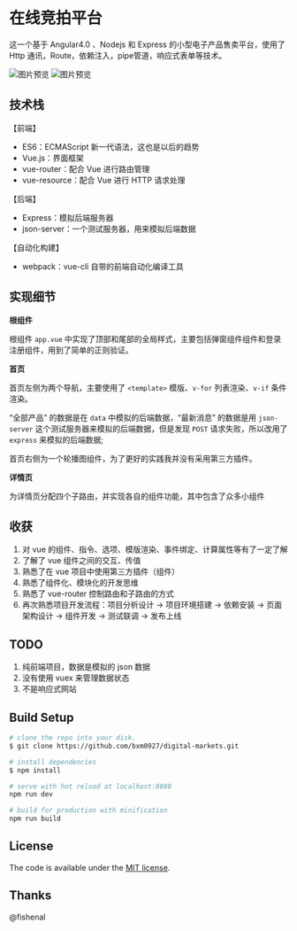 # 在线竞拍平台

这一个基于 Angular4.0 、Nodejs 和 Express 的小型电子产品售卖平台，使用了 Http 通讯，Route，依赖注入，pipe管道，响应式表单等技术。

![图片预览](http://ot4esom84.bkt.clouddn.com/17-9-2/65228445.jpg)
![图片预览](http://ot4esom84.bkt.clouddn.com/17-9-2/4114828.jpg)


## 技术栈

【前端】

- ES6：ECMAScript 新一代语法，这也是以后的趋势
- Vue.js：界面框架
- vue-router：配合 Vue 进行路由管理
- vue-resource：配合 Vue 进行 HTTP 请求处理

【后端】

- Express：模拟后端服务器
- json-server：一个测试服务器，用来模拟后端数据

【自动化构建】

- webpack：vue-cli 自带的前端自动化编译工具

## 实现细节

**根组件**

根组件 `app.vue` 中实现了顶部和尾部的全局样式，主要包括弹窗组件组件和登录注册组件，用到了简单的正则验证。

**首页**

首页左侧为两个导航，主要使用了 `<template>` 模版、`v-for` 列表渲染、`v-if` 条件渲染。

“全部产品” 的数据是在 `data` 中模拟的后端数据，“最新消息” 的数据是用 `json-server` 这个测试服务器来模拟的后端数据，但是发现 `POST` 请求失败，所以改用了 `express` 来模拟的后端数据;

首页右侧为一个轮播图组件，为了更好的实践我并没有采用第三方插件。

**详情页**

为详情页分配四个子路由，并实现各自的组件功能，其中包含了众多小组件


## 收获

1. 对 vue 的组件、指令、选项、模版渲染、事件绑定、计算属性等有了一定了解
2. 了解了 vue 组件之间的交互、传值
3. 熟悉了在 vue 项目中使用第三方插件（组件）
4. 熟悉了组件化、模块化的开发思维
5. 熟悉了 vue-router 控制路由和子路由的方式
6. 再次熟悉项目开发流程：项目分析设计 -> 项目环境搭建 -> 依赖安装 -> 页面架构设计 -> 组件开发 -> 测试联调 -> 发布上线


## TODO

1. 纯前端项目，数据是模拟的 json 数据
2. 没有使用 vuex 来管理数据状态
3. 不是响应式网站


## Build Setup

``` bash
# clone the repo into your disk.
$ git clone https://github.com/bxm0927/digital-markets.git

# install dependencies
$ npm install

# serve with hot reload at localhost:8080
npm run dev

# build for production with minification
npm run build
```


## License

The code is available under the [MIT license](https://opensource.org/licenses/MIT).


## Thanks
@fishenal
